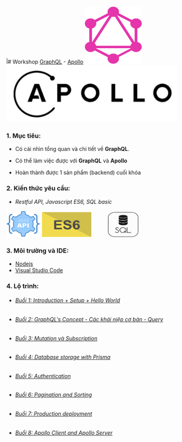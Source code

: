 Î# Workshop [GraphQL](https://graphql.org/learn/) - [Apollo](https://www.apollographql.com/)
<img src="./image/graphql.svg" width="150" height="150"><img src="./image/apollo.png" width="450" height="150">
### 1. Mục tiêu:
- Có cái nhìn tổng quan và chi tiết về **GraphQL**.

- Có thể làm việc được với **GraphQL** và **Apollo**

- Hoàn thành được 1 sản phẩm (backend) cuối khóa
### 2. Kiến thức yêu cầu:
- *Restful API, Javascript ES6, SQL basic*

[<img src="./image/restful.png" title="RESTful là một trong những kiểu thiết kế API được sử dụng phổ biến nhất ngày nay. Trọng tâm của REST quy định cách sử dụng các HTTP method (như GET, POST, PUT, DELETE...) và cách định dạng các URL cho ứng dụng web để quản các resource." width="90" height="70">](https://movan.vn/rest-api-gioi-thieu-rest-api/) [<img src="./image/es6.jpeg" width="130" height="65" style="padding-right:20px" title="ES6 (hay còn được gọi là ES2015) là chữ viết tắt của ECMAScript 6, đây được coi là một tập hợp các kỹ thuật nâng cao của Javascript và là phiên bản mới nhất của chuẩn ECMAScript.">](https://devhints.io/es6) [<img src="./image/sql.png" width="80" height="65" style="padding-left:20px">](https://www.w3schools.com/sql/)

### 3. Môi trường và IDE:
- [Nodejs](https://nodejs.org/en/)
- [Visual Studio Code](https://code.visualstudio.com/)

### 4. Lộ trình:
- ######  [Buổi 1: Introduction + Setup + Hello World](https://github.com/thientrung/graphql-tutorial/tree/lesson1)
- ######  [Buổi 2: GraphQL's Concept - Các khái niệp cơ bản - Query](https://github.com/thientrung/graphql-tutorial/tree/lesson2)
- ######  [Buổi 3: Mutation và Subscription](https://github.com/thientrung/graphql-tutorial/tree/lesson3)
- ######  [Buổi 4: Database storage with Prisma](https://github.com/thientrung/graphql-tutorial/tree/lesson4)
- ######  [Buổi 5: Authentication](https://github.com/thientrung/graphql-tutorial/tree/lesson5)
- ######  [Buổi 6: Pagination and Sorting](https://github.com/thientrung/graphql-tutorial/tree/lesson6)
- ######  [Buổi 7: Production deployment](https://github.com/thientrung/graphql-tutorial/tree/lesson7)
- ######  [Buổi 8: Apollo Client and Apollo Server](https://github.com/thientrung/graphql-tutorial/tree/lesson8)
